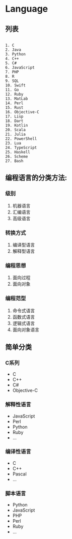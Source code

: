 # Language

## 列表
```shell

1. C
2. Java
3. Python
4. C++
5. C#
6. JavaScript
7. PHP
8. R
9. SQL
10. Swift
11. Go
12. Ruby
13. MatLab
14. Perl
15. Rust
16. Objective-C
17. Lisp
18. Dart
19. Kotlin
20. Scala
21. Julia
22. PowerShell
23. Lua
24. TypeScript
25. Haskell
26. Scheme
27. Bash

```


## 编程语言的分类方法:

### 级别

1. 机器语言
2. 汇编语言
3. 高级语言

### 转换方式

1. 编译型语言
2. 解释型语言

### 编程思想

1. 面向过程
2. 面向对象

### 编程范型

1. 命令式语言
2. 函数式语言
3. 逻辑式语言
4. 面向对象语言


## 简单分类

### C系列

* C
* C++
* C#
* Objective-C

### 解释性语言

* JavaScript
* Perl
* Python
* Ruby
* ...

### 编译性语言

* C
* C++
* Pascal
* ...

### 脚本语言

* Python
* JavaScript
* PHP
* Perl
* Ruby
* ...
